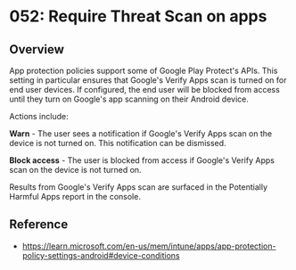 # 052: Require Threat Scan on apps

## Overview
App protection policies support some of Google Play Protect's APIs. This setting in particular ensures that Google's Verify Apps scan is turned on for end user devices. If configured, the end user will be blocked from access until they turn on Google's app scanning on their Android device. 

Actions include:

**Warn** - The user sees a notification if Google's Verify Apps scan on the device is not turned on. This notification can be dismissed.

**Block access** - The user is blocked from access if Google's Verify Apps scan on the device is not turned on.

Results from Google's Verify Apps scan are surfaced in the Potentially Harmful Apps report in the console.



## Reference

* https://learn.microsoft.com/en-us/mem/intune/apps/app-protection-policy-settings-android#device-conditions

